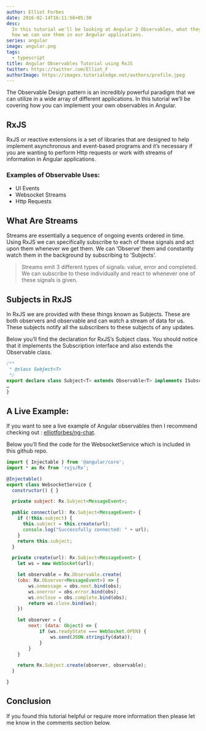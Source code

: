 ```yaml
---
author: Elliot Forbes
date: 2016-02-14T16:11:58+05:30
desc:
  In this tutorial we'll be looking at Angular 2 Observables, what they are and
  how we can use them in our Angular applications.
series: angular
image: angular.png
tags:
  - typescript
title: Angular Observables Tutorial using RxJS
twitter: https://twitter.com/Elliot_F
authorImage: https://images.tutorialedge.net/authors/profile.jpeg
---
```


The Observable Design pattern is an incredibly powerful paradigm that we can
utilize in a wide array of different applications. In this tutorial we’ll be
covering how you can implement your own observables in Angular.

## RxJS

RxJS or reactive extensions is a set of libraries that are designed to help
implement asynchronous and event-based programs and it’s necessary if you are
wanting to perform Http requests or work with streams of information in Angular
applications.

### Examples of Observable Uses:

- UI Events
- Websocket Streams
- Http Requests

## What Are Streams

Streams are essentially a sequence of ongoing events ordered in time. Using RxJS
we can specifically subscribe to each of these signals and act upon them
whenever we get them. We can ‘Observe’ them and constantly watch them in the
background by subscribing to ‘Subjects’.

> Streams emit 3 different types of signals: value, error and completed. We can
> subscribe to these individually and react to whenever one of these signals is
> given.

## Subjects in RxJS

In RxJS we are provided with these things known as Subjects. These are both
observers and observable and can watch a stream of data for us. These subjects
notify all the subscribers to these subjects of any updates.

Below you’ll find the declaration for RxJS’s Subject class. You should notice
that it implements the Subscription interface and also extends the Observable
class.

```ts
/**
 * @class Subject<T>
 */
export declare class Subject<T> extends Observable<T> implements ISubscription {
…
}
```

## A Live Example:

<div class="github-link">If you want to see a live example of Angular observables then I recommend checking out : <a href="https://github.com/elliotforbes/ng-chat">elliotforbes/ng-chat</a>.</div>

Below you’ll find the code for the WebsocketService which is included in this
github repo.

```js
import { Injectable } from '@angular/core';
import * as Rx from 'rxjs/Rx';

@Injectable()
export class WebsocketService {
  constructor() { }

  private subject: Rx.Subject<MessageEvent>;

  public connect(url): Rx.Subject<MessageEvent> {
    if (!this.subject) {
      this.subject = this.create(url);
      console.log("Successfully connected: " + url);
    }
    return this.subject;
  }

  private create(url): Rx.Subject<MessageEvent> {
    let ws = new WebSocket(url);

    let observable = Rx.Observable.create(
    (obs: Rx.Observer<MessageEvent>) => {
        ws.onmessage = obs.next.bind(obs);
        ws.onerror = obs.error.bind(obs);
        ws.onclose = obs.complete.bind(obs);
        return ws.close.bind(ws);
    })

    let observer = {
        next: (data: Object) => {
            if (ws.readyState === WebSocket.OPEN) {
                ws.send(JSON.stringify(data));
            }
        }
    }

    return Rx.Subject.create(observer, observable);
  }

}
```

## Conclusion

If you found this tutorial helpful or require more information then please let
me know in the comments section below.
